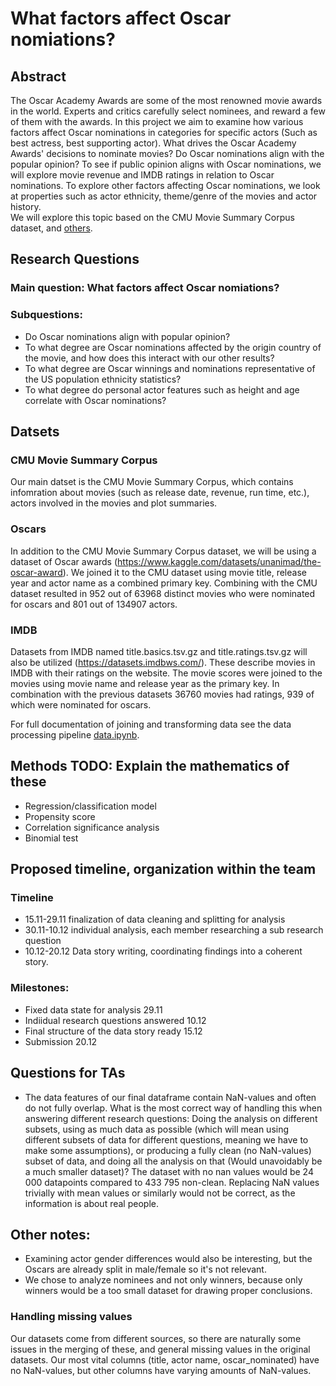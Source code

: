 # What factors affect Oscar nomiations?

## Abstract
The Oscar Academy Awards are some of the most renowned movie awards in the world. Experts and critics carefully select nominees, and reward a few of them with the awards. In this project we aim to examine how various factors affect Oscar nominations in categories for specific actors (Such as best actress, best supporting actor). What drives the Oscar Academy Awards' decisions to nominate movies? Do Oscar nominations align with the popular opinion?
To see if public opinion aligns with Oscar nominations, we will explore movie revenue and IMDB ratings in relation to Oscar nominations. To explore other factors affecting Oscar nominations, we look at properties such as actor ethnicity, theme/genre of the movies and actor history.  
We will explore this topic based on the CMU Movie Summary Corpus dataset, and [others](#additional-datasets).

## Research Questions
### Main question: What factors affect Oscar nomiations?

### Subquestions:
- Do Oscar nominations align with popular opinion?
- To what degree are Oscar nominations affected by the origin country of the movie, and how does this interact with our other results?
- To what degree are Oscar winnings and nominations representative of the US population ethnicity statistics?
- To what degree do personal actor features such as height and age correlate with Oscar nominations?

## Datsets
### CMU Movie Summary Corpus
Our main datset is the CMU Movie Summary Corpus, which contains infomration about movies (such as release date, revenue, run time, etc.), actors involved in the movies and plot summaries.
### Oscars
In addition to the CMU Movie Summary Corpus dataset, we will be using a dataset of Oscar awards (https://www.kaggle.com/datasets/unanimad/the-oscar-award). We joined it to the CMU dataset using movie title, release year and actor name as a combined primary key. Combining with the CMU dataset resulted in 952 out of 63968 distinct movies who were nominated for oscars and 801 out of 134907 actors.
### IMDB
Datasets from IMDB named title.basics.tsv.gz and title.ratings.tsv.gz  will also be utilized (https://datasets.imdbws.com/). These describe movies in IMDB with their ratings on the website. The movie scores were joined to the movies using movie name and release year as the primary key. In combination with the previous datasets 36760 movies had ratings, 939 of which were nominated for oscars.

For full documentation of joining and transforming data see the data processing pipeline [data.ipynb](data.ipynb).

## Methods TODO: Explain the mathematics of these
- Regression/classification model
- Propensity score
- Correlation significance analysis
- Binomial test

## Proposed timeline, organization within the team
### Timeline
- 15.11-29.11 finalization of data cleaning and splitting for analysis
- 30.11-10.12 individual analysis, each member researching a sub research question
- 10.12-20.12 Data story writing, coordinating findings into a coherent story.

### Milestones:
- Fixed data state for analysis 29.11
- Indiidual research questions answered 10.12
- Final structure of the data story ready 15.12
- Submission 20.12

## Questions for TAs
- The data features of our final dataframe contain NaN-values and often do not fully overlap. What is the most correct way of handling this when answering different research questions: Doing the analysis on different subsets, using as much data as possible (which will mean using different subsets of data for different questions, meaning we have to make some assumptions), or producing a fully clean (no NaN-values) subset of data, and doing all the analysis on that (Would unavoidably be a much smaller dataset)? The dataset with no nan values would be 24 000 datapoints compared to 433 795 non-clean. Replacing NaN values trivially with mean values or similarly would not be correct, as the information is about real people.


## Other notes:
- Examining actor gender differences would also be interesting, but the Oscars are already split in male/female so it's not relevant.
- We chose to analyze nominees and not only winners, because only winners would be a too small dataset for drawing proper conclusions.
### Handling missing values
Our datasets come from different sources, so there are naturally some issues in the merging of these, and general missing values in the original datasets. Our most vital columns (title, actor name, oscar_nominated) have no NaN-values, but other columns have varying amounts of NaN-values.
